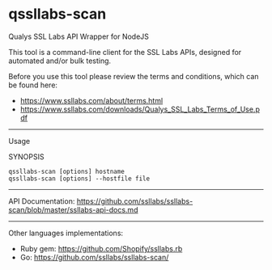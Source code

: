 # qssllabs-scan

Qualys SSL Labs API Wrapper for NodeJS

This tool is a command-line client for the SSL Labs APIs, designed for automated and/or bulk testing.

Before you use this tool please review the terms and conditions, which can be found here:
* https://www.ssllabs.com/about/terms.html
* https://www.ssllabs.com/downloads/Qualys_SSL_Labs_Terms_of_Use.pdf

------
Usage

SYNOPSIS

    qssllabs-scan [options] hostname
    qssllabs-scan [options] --hostfile file


-----
API Documentation:
https://github.com/ssllabs/ssllabs-scan/blob/master/ssllabs-api-docs.md

-----
Other languages implementations:
* Ruby gem: https://github.com/Shopify/ssllabs.rb
* Go: https://github.com/ssllabs/ssllabs-scan/
